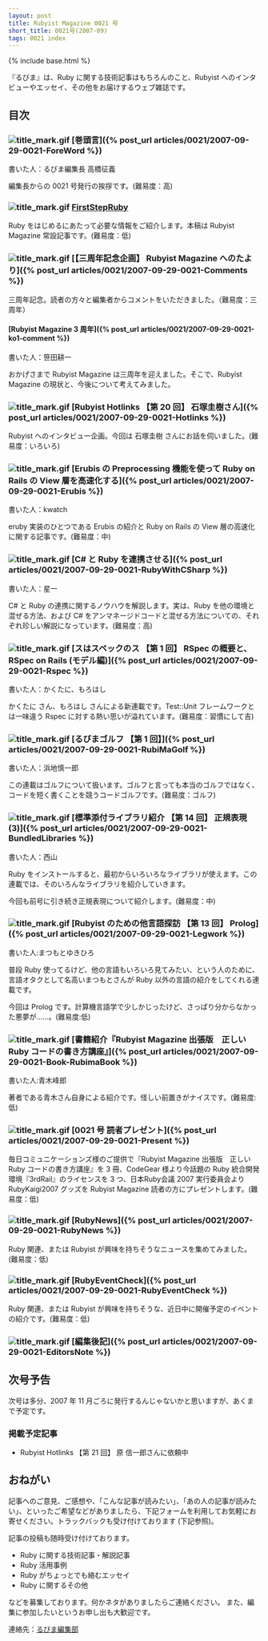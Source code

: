 ```yaml
---
layout: post
title: Rubyist Magazine 0021 号
short_title: 0021号(2007-09)
tags: 0021 index
---
```

{% include base.html %}


『るびま』は、Ruby に関する技術記事はもちろんのこと、Rubyist へのインタビューやエッセイ、その他をお届けするウェブ雑誌です。

## 目次

### ![title_mark.gif]({{base}}{{site.baseurl}}/images/title_mark.gif) [巻頭言]({% post_url articles/0021/2007-09-29-0021-ForeWord %})

書いた人：るびま編集長 高橋征義

編集長からの 0021 号発行の挨拶です。(難易度：高)

### ![title_mark.gif]({{base}}{{site.baseurl}}/images/title_mark.gif) [FirstStepRuby](https://github.com/rubima/rubima/blob/master/first_step_ruby/first-step-ruby-2.0.md)

Ruby をはじめるにあたって必要な情報をご紹介します。本稿は Rubyist Magazine 常設記事です。(難易度：低)

### ![title_mark.gif]({{base}}{{site.baseurl}}/images/title_mark.gif) [【三周年記念企画】 Rubyist Magazine へのたより]({% post_url articles/0021/2007-09-29-0021-Comments %})

三周年記念。読者の方々と編集者からコメントをいただきました。（難易度：三周年）

#### [Rubyist Magazine 3 周年]({% post_url articles/0021/2007-09-29-0021-ko1-comment %})

書いた人：笹田耕一

おかげさまで Rubyist Magazine は三周年を迎えました。そこで、Rubyist Magazine の現状と、今後について考えてみました。

### ![title_mark.gif]({{base}}{{site.baseurl}}/images/title_mark.gif) [Rubyist Hotlinks 【第 20 回】 石塚圭樹さん]({% post_url articles/0021/2007-09-29-0021-Hotlinks %})

Rubyist へのインタビュー企画。今回は 石塚圭樹 さんにお話を伺いました。(難易度：いろいろ)

### ![title_mark.gif]({{base}}{{site.baseurl}}/images/title_mark.gif) [Erubis の Preprocessing 機能を使って Ruby on Rails の View 層を高速化する]({% post_url articles/0021/2007-09-29-0021-Erubis %})

書いた人：kwatch

eruby 実装のひとつである Erubis の紹介と Ruby on Rails の View 層の高速化に関する記事です。(難易度：中)

### ![title_mark.gif]({{base}}{{site.baseurl}}/images/title_mark.gif) [C# と Ruby を連携させる]({% post_url articles/0021/2007-09-29-0021-RubyWithCSharp %})

書いた人：星一

C# と Ruby の連携に関するノウハウを解説します。実は、Ruby を他の環境と混ぜる方法、および C# をアンマネージドコードと混ぜる方法についての、それぞれ珍しい解説になっています。(難易度：高)

### ![title_mark.gif]({{base}}{{site.baseurl}}/images/title_mark.gif) [スはスペックのス 【第 1 回】 RSpec の概要と、RSpec on Rails (モデル編)]({% post_url articles/0021/2007-09-29-0021-Rspec %})

書いた人：かくたに、もろはし

かくたに さん、もろはし さんによる新連載です。Test::Unit フレームワークとは一味違う Rspec に対する熱い思いが溢れています。(難易度：習慣にして吉)

### ![title_mark.gif]({{base}}{{site.baseurl}}/images/title_mark.gif) [るびまゴルフ 【第 1 回】]({% post_url articles/0021/2007-09-29-0021-RubiMaGolf %})

書いた人：浜地慎一郎

この連載はゴルフについて扱います。ゴルフと言っても本当のゴルフではなく、コードを短く書くことを競うコードゴルフです。(難易度：ゴルフ)

### ![title_mark.gif]({{base}}{{site.baseurl}}/images/title_mark.gif) [標準添付ライブラリ紹介 【第 14 回】 正規表現 (3)]({% post_url articles/0021/2007-09-29-0021-BundledLibraries %})

書いた人：西山

Ruby をインストールすると、最初からいろいろなライブラリが使えます。この連載では、そのいろんなライブラリを紹介していきます。

今回も前号に引き続き正規表現について紹介します。(難易度：中)

### ![title_mark.gif]({{base}}{{site.baseurl}}/images/title_mark.gif) [Rubyist のための他言語探訪 【第 13 回】 Prolog]({% post_url articles/0021/2007-09-29-0021-Legwork %})

書いた人:まつもとゆきひろ

普段 Ruby 使ってるけど、他の言語もいろいろ見てみたい、という人のために、言語オタクとして名高いまつもとさんが Ruby 以外の言語の紹介をしてくれる連載です。

今回は Prolog です。計算機言語学で少しかじったけど、さっぱり分からなかった悪夢が……。(難易度:低)

### ![title_mark.gif]({{base}}{{site.baseurl}}/images/title_mark.gif) [書籍紹介『Rubyist Magazine 出張版　正しい Ruby コードの書き方講座』]({% post_url articles/0021/2007-09-29-0021-Book-RubimaBook %})

書いた人:青木峰郎

著者である青木さん自身による紹介です。怪しい前置きがナイスです。(難易度:低)

### ![title_mark.gif]({{base}}{{site.baseurl}}/images/title_mark.gif) [0021 号 読者プレゼント]({% post_url articles/0021/2007-09-29-0021-Present %})

毎日コミュニケーションズ様のご提供で『Rubyist Magazine 出張版　正しい Ruby コードの書き方講座』を 3 冊、CodeGear 様より今話題の Ruby 統合開発環境『3rdRail』のライセンスを 3 つ、日本Ruby会議 2007 実行委員会より RubyKaigi2007 グッズを Rubyist Magazine 読者の方にプレゼントします。(難易度：低)

### ![title_mark.gif]({{base}}{{site.baseurl}}/images/title_mark.gif) [RubyNews]({% post_url articles/0021/2007-09-29-0021-RubyNews %})

Ruby 関連、または Rubyist が興味を持ちそうなニュースを集めてみました。(難易度：低)

### ![title_mark.gif]({{base}}{{site.baseurl}}/images/title_mark.gif) [RubyEventCheck]({% post_url articles/0021/2007-09-29-0021-RubyEventCheck %})

Ruby 関連、または Rubyist が興味を持ちそうな、近日中に開催予定のイベントの紹介です。(難易度：低)

### ![title_mark.gif]({{base}}{{site.baseurl}}/images/title_mark.gif) [編集後記]({% post_url articles/0021/2007-09-29-0021-EditorsNote %})

## 次号予告

次号は多分、2007 年 11 月ごろに発行するんじゃないかと思いますが、あくまで予定です。

### 掲載予定記事

* Rubyist Hotlinks 【第 21 回】  原 信一郎さんに依頼中


## おねがい

記事へのご意見、ご感想や、「こんな記事が読みたい」、「あの人の記事が読みたい」、といったご希望などがありましたら、下記フォームを利用してお気軽にお寄せください。トラックバックも受け付けております (下記参照)。

記事の投稿も随時受け付けております。

* Ruby に関する技術記事・解説記事
* Ruby 活用事例
* Ruby がちょっとでも絡むエッセイ
* Ruby に関するその他


などを募集しております。何かネタがありましたらご連絡ください。
また、編集に参加したいというお申し出も大歓迎です。

連絡先：[るびま編集部](mailto:magazine@ruby-no-kai.org)


